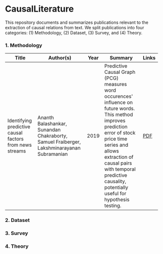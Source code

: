 # CausalLiterature
This repository documents and summarizes publications relevant to the extraction of causal relations from text. We split publications into four categories: (1) Methodology, (2) Dataset, (3) Survey, and (4) Theory.

### 1. Methodology
| Title | Author(s) | Year | Summary | Links |
| --- | --- | --- | --- | --- |
| Identifying predictive causal factors from news streams | Ananth Balashankar, Sunandan Chakraborty, Samuel Fraiberger, Lakshminarayanan Subramanian | 2019 | Predictive Causal Graph (PCG) measures word occurences' influence on future words. This method improves prediction error of stock price time series and allows extraction of causal pairs with temporal predictive causality, potentially useful for hypothesis testing. | [PDF](https://www.aclweb.org/anthology/D19-1238/) |

### 2. Dataset



### 3. Survey



### 4. Theory

